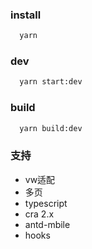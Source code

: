 ### install

```bash
  yarn
```

### dev

```bash
  yarn start:dev
```

### build

```bash
  yarn build:dev
```

### 支持

- vw适配
- 多页
- typescript
- cra 2.x
- antd-mbile
- hooks



